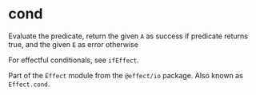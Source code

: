 # cond

Evaluate the predicate, return the given `A` as success if predicate returns
true, and the given `E` as error otherwise

For effectful conditionals, see `ifEffect`.

Part of the `Effect` module from the `@effect/io` package. Also known as `Effect.cond`.
